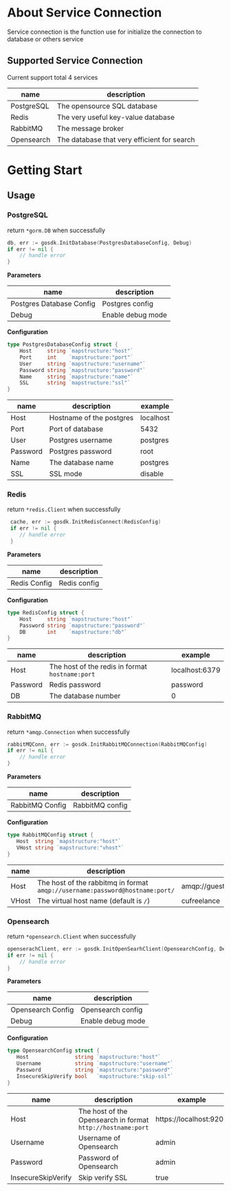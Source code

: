 # About Service Connection
Service connection is the function use for initialize the connection to database or others service

## Supported Service Connection
Current support total 4 services

| name       | description                                 |
|------------|---------------------------------------------|
| PostgreSQL | The opensource SQL database                 |
| Redis      | The very useful key-value database          |
| RabbitMQ   | The message broker                          |
| Opensearch | The database that very efficient for search |

# Getting Start

## Usage
### PostgreSQL

return `*gorm.DB` when successfully

```go
db, err := gosdk.InitDatabase(PostgresDatabaseConfig, Debug)
if err != nil {
    // handle error
}
```

**Parameters**

| name                      | description        |
|---------------------------|--------------------|
| Postgres Database Config  | Postgres config    |
| Debug                     | Enable debug mode  |


**Configuration**

```go
type PostgresDatabaseConfig struct {
    Host     string `mapstructure:"host"`
    Port     int    `mapstructure:"port"`
    User     string `mapstructure:"username"`
    Password string `mapstructure:"password"`
    Name     string `mapstructure:"name"`
    SSL      string `mapstructure:"ssl"`
}
```

| name     | description              | example   |
|----------|--------------------------|-----------|
| Host     | Hostname of the postgres | localhost | 
| Port     | Port of database         | 5432      |
| User     | Postgres username        | postgres  |
| Password | Postgres password        | root      |
| Name     | The database name        | postgres  |
| SSL      | SSL mode                 | disable   |

### Redis

return `*redis.Client` when successfully

```go
 cache, err := gosdk.InitRedisConnect(RedisConfig)
 if err != nil {
    // handle error
 }
```

**Parameters**

| name          | description       |
|---------------|-------------------|
| Redis Config  | Redis config      |


**Configuration**

```go
type RedisConfig struct {
	Host     string `mapstructure:"host"`
	Password string `mapstructure:"password"`
	DB       int    `mapstructure:"db"`
}
```
| name     | description                                     | example        |
|----------|-------------------------------------------------|----------------|
| Host     | The host of the redis in format `hostname:port` | localhost:6379 |
| Password | Redis password                                  | password       |
| DB       | The database number                             | 0              |

### RabbitMQ

return `*amqp.Connection` when successfully

```go
rabbitMQConn, err := gosdk.InitRabbitMQConnection(RabbitMQConfig)
if err != nil {
    // handle error
}
```

**Parameters**

| name            | description     |
|-----------------|-----------------|
| RabbitMQ Config | RabbitMQ config |


**Configuration**

```go
type RabbitMQConfig struct {
   Host  string `mapstructure:"host"`
   VHost string `mapstructure:"vhost"`
}
```
| name  | description                                                                  | example                            |
|-------|------------------------------------------------------------------------------|------------------------------------|
| Host  | The host of the rabbitmq in format `amqp://username:password@hostname:port/` | amqp://guest:guest@localhost:5672/ |
| VHost | The virtual host name (default is `/`)                                       | cufreelance                        |

### Opensearch

return `*opensearch.Client` when successfully

```go
openserachClient, err := gosdk.InitOpenSearhClient(OpensearchConfig, Debug)
if err != nil {
    // handle error
}
```

**Parameters**

| name              | description       |
|-------------------|-------------------|
| Opensearch Config | Opensearch config |
| Debug             | Enable debug mode |


**Configuration**

```go
type OpensearchConfig struct {
   Host               string `mapstructure:"host"`
   Username           string `mapstructure:"username"`
   Password           string `mapstructure:"password"`
   InsecureSkipVerify bool   `mapstructure:"skip-ssl"`
}
```
| name               | description                                                   | example                |
|--------------------|---------------------------------------------------------------|------------------------|
| Host               | The host of the Opensearch in format ` http://hostname:port ` | https://localhost:9200 |
| Username           | Username of Opensearch                                        | admin                  |
| Password           | Password of Opensearch                                        | admin                  |
| InsecureSkipVerify | Skip verify SSL                                               | true                   |
